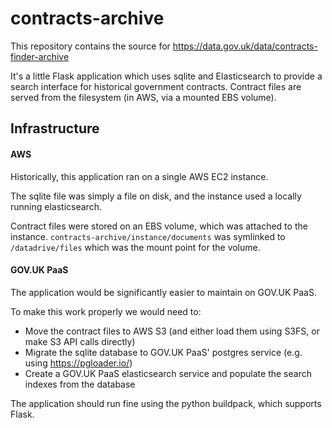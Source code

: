 contracts-archive
=================

This repository contains the source for https://data.gov.uk/data/contracts-finder-archive

It's a little Flask application which uses sqlite and Elasticsearch to provide
a search interface for historical government contracts. Contract files are served
from the filesystem (in AWS, via a mounted EBS volume).

Infrastructure
--------------

#### AWS 

Historically, this application ran on a single AWS EC2 instance.

The sqlite file was simply a file on disk, and the instance used a locally running elasticsearch.

Contract files were stored on an EBS volume, which was attached to the instance. `contracts-archive/instance/documents` was symlinked to `/datadrive/files` which
was the mount point for the volume.

#### GOV.UK PaaS

The application would be significantly easier to maintain on GOV.UK PaaS.

To make this work properly we would need to:

- Move the contract files to AWS S3 (and either load them using S3FS, or make S3 API calls directly)
- Migrate the sqlite database to GOV.UK PaaS' postgres service (e.g. using https://pgloader.io/)
- Create a GOV.UK PaaS elasticsearch service and populate the search indexes from the database

The application should run fine using the python buildpack, which supports Flask.
